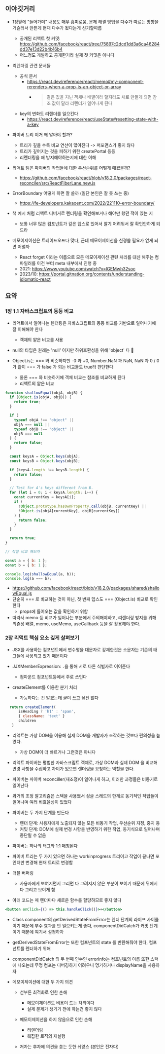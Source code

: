 ## 이야깃거리

- 1장앞에 "들어가며" 내용도 매우 흥미로움, 문제 해결 방법을 다수가 따르는 방향을 거슬러서 만든게 현재 다수가 됬다는게 신기할따름

  - 공개된 리액트 첫 커밋: https://github.com/facebook/react/tree/75897c2dcd1dd3a6ca46284dd37e13d22b4b16b4
  - 어느정도 개발하고 공개한거라 실제 첫 커밋은 아니다

- 리렌더링 관련 문서들

  - 공식 문서
    - https://react.dev/reference/react/memo#my-component-rerenders-when-a-prop-is-an-object-or-array
      - > 같은 값을 지닌 객체나 배열이라 할지라도 새로 만들게 되면 참조 값이 달라 리렌더가 일어나게 된다
  - key의 변화도 리렌더를 일으킨다
    - https://react.dev/reference/react/useState#resetting-state-with-a-key

- 파이버 트리 이거 왜 알아야 할까?

  - 트리가 깊을 수록 비교 연산이 많아진다 -> 퍼포먼스가 좋지 않다
  - 트리가 깊어지는 것을 피하기 위한 createPortal 등등
  - 리렌더링을 왜 방지해야하는지에 대한 이해

- 리액트 팀은 파이버의 작업들에 대한 우선순위를 어떻게 매겼을까?

  - https://github.com/facebook/react/blob/v18.2.0/packages/react-reconciler/src/ReactFiberLane.new.js

- ErrorBoundary 어떻게 하면 잘 쓸까 (일단 본인은 잘 못 쓰는 중)

  - https://fe-developers.kakaoent.com/2022/221110-error-boundary/

- 책 예시 처럼 리액트 디버거로 렌더링을 확인해보거나 해야만 했던 적이 있는 지

  - 보통 너무 많은 컴포넌트가 깊은 뎁스로 있어서 알기 어려워서 잘 확인안하게 되드라

- 메모이제이션은 트레이드오프다 맞다, 근데 메모이제이션을 신경쓸 필요가 없게 되면 어떨까
  - React forget 이라는 이름으로 모든 메모이제이션 관련 처리를 대신 해주는 컴파일러를 이전 부터 meta 내부에서 진행 중
  - 2021: https://www.youtube.com/watch?v=lGEMwh32soc
  - 2023/10: https://portal.gitnation.org/contents/understanding-idiomatic-react

## 요약

### 1장 1.1 자바스크립트의 동등 비교

- 리액트에서 일어나는 렌더링은 자바스크립트의 동등 비교를 기반으로 일어나기에 잘 이해해야 한다

  - 객체의 얕은 비교를 사용

- null의 타입은 원래는 'null' 이지만 하위호환성을 위해 'object' 다 🤮

- Object.is는 === 와 비슷하지만 -0 과 +0, Number.NaN 과 NaN, NaN 과 0 / 0 가 괕이 === 가 false 가 되는 비교들도 true라 판단한다

  - 물론 === 와 비슷하기에 객체 비교는 참조를 비교하게 된다
  - 리액트의 얕은 비교

```js
function shallowEqual(objA, objB) {
  if (Object.is(objA, objB)) {
    return true;
  }

  if (
    typeof objA !== "object" ||
    objA === null ||
    typeof objB !== "object" ||
    objB === null
  ) {
    return false;
  }

  const keysA = Object.keys(objA);
  const keysB = Object.keys(objB);

  if (keysA.length !== keysB.length) {
    return false;
  }

  // Test for A's keys different from B.
  for (let i = 0; i < keysA.length; i++) {
    const currentKey = keysA[i];
    if (
      !Object.prototype.hasOwnProperty.call(objB, currentKey) ||
      !Object.is(objA[currentKey], objB[currentKey])
    ) {
      return false;
    }
  }

  return true;
}

// 직접 비교 해보자

const a = { b: 1 };
const b = { b: 1 };

console.log(shallowEqual(a, b));
console.log(a === b);
```

- https://github.com/facebook/react/blob/v18.2.0/packages/shared/shallowEqual.js
- 단순히 === 로 비교하는 것이 아닌, 첫 번째 뎁스도 === (Object.is) 비교로 확인한다
  - props에 들어오는 값을 확인하기 위함
- 따라서 memo 등 비교가 일어나는 부분에서 주의해야하고, 리렌더링 방지를 위해 의존성 배열, memo, useMemo, useCallback 등을 잘 활용해야 한다.

### 2장 리액트 핵심 요소 깊게 살펴보기

- JSX를 사용하는 컴포넌트에서 변수명을 대문자로 강제한것은 소문자는 기존의 태그들에 사용되고 있기 때문이다

- JJXMemberExpression: `.`을 통해 서로 다른 식별자로 이어준다

  - 컴파운드 컴포넌트등에서 주로 쓰인다

- createElement를 이용한 분기 처리
  - 가능하다는 건 알겠는데 굳이 쓰고 싶진 않다

```js
  return createElement(
      isHeading ? 'h1' : 'span',
      { className: 'text' }
      children
   )
```

- 리액트는 가상 DOM을 이용해 실제 DOM을 개발자가 조작하는 것보다 편의성을 높였다.

  - 가상 DOM이 더 빠르거나 그런것은 아니다

- 리액트 파이버는 평범한 자바스크립트 객체로, 가상 DOM과 실제 DOM 을 비교해 변경 사항을 수집하고 차이가 있으면 렌더링을 요청하는 역할을 한다.
- 파이버는 파이버 reconciller(재조정)이 일어나게 하고, 이러한 과정들은 비동기로 일어난다
- 과거의 조정 알고리즘은 스택을 사용했서 싱글 스레드의 한계로 동기적인 작업들이 일어나며 여러 비효율성이 있었다

- 파이버는 두 가지 단계를 만든다

  - 렌더 단계: 사용자에게 노출되지 않는 모든 비동기 작업, 우선순위 지정, 중지 등
  - 커밋 단계: DOM에 실제 변경 사항을 반영하기 위한 작업, 동기식으로 일어나며 중단될 수 없음

- 파이버는 하나의 태그와 1:1 매칭된다

- 파이버 트리는 두 가지 있으면 하나는 workinprogress 트리이고 작업이 끝나면 포인터만 변경해 현재 트리로 변경함

- 더블 버퍼링

  - 사용자에게 보여지면서 그리면 다 그려지지 않은 부분이 보이기 때문에 뒤에서 다 그리고 보이게 함

- 아래 코드는 매 렌더마다 새로운 함수를 할당하므로 좋지 않다

```jsx
<button onClick={() => this.handleClick()}>+</button>
```

- Class component의 getDerivedStateFromError는 렌더 단계의 라이프 사이클이기 때문에 부수 효과를 안 일으키는게 좋다, componentDidCatch가 커밋 단계이기 때문에 여기서 설정하자

- getDerivedStateFromError는 또한 컴포넌트의 state 를 반환해줘야 한다, 컴포넌트를 렌더하기 위해

- componentDidCatch 의 두 번째 인수인 errorInfo는 컴포넌트의 이름 또한 스택에 나오는데 무명 컴포는 디버깅하기 어려우니 명기하거나 displayName을 사용하자

- 메모이제이션에 대한 두 가지 의견

  - 섣부른 최적화로 인한 손해

    - 메모이제이션도 비용이 드는 처리이다
    - 실제 문제가 생기기 전에 하는건 좋지 않다

  - 메모이제이션을 하지 않음으로 인한 손해

    - 리렌더링
    - 복잡한 로직의 재실행

  - 저자는 후자에 의견을 쏟는 듯한 뉘앙스 (본인은 전자다)
